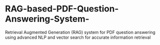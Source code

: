 # RAG-based-PDF-Question-Answering-System-
Retrieval Augmented Generation (RAG) system for PDF question answering using advanced NLP and vector search for accurate information retrieval
